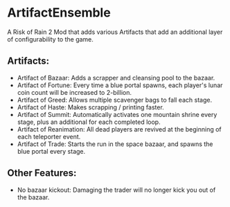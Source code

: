 # ArtifactEnsemble
A Risk of Rain 2 Mod that adds various Artifacts that add an additional layer of configurability to the game.

## Artifacts:
- Artifact of Bazaar:
    Adds a scrapper and cleansing pool to the bazaar.
- Artifact of Fortune:
    Every time a blue portal spawns, each player's lunar coin count will be increased to 2-billion.
- Artifact of Greed:
    Allows multiple scavenger bags to fall each stage.
- Artifact of Haste:
    Makes scrapping / printing faster.
- Artifact of Summit:
    Automatically activates one mountain shrine every stage, plus an additional for each completed loop.
- Artifact of Reanimation:
    All dead players are revived at the beginning of each teleporter event.
- Artifact of Trade:
    Starts the run in the space bazaar, and spawns the blue portal every stage.

## Other Features:
- No bazaar kickout:
    Damaging the trader will no longer kick you out of the bazaar.